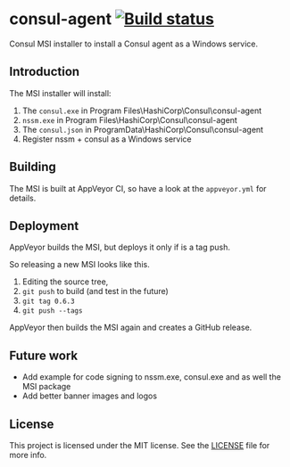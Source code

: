 # consul-agent [![Build status](https://ci.appveyor.com/api/projects/status/rue46i4p5y9i2p4t?svg=true)](https://ci.appveyor.com/project/StefanScherer/consul-agent)

Consul MSI installer to install a Consul agent as a Windows service.

## Introduction

The MSI installer will install:

1. The `consul.exe` in Program Files\HashiCorp\Consul\consul-agent
2. `nssm.exe` in Program Files\HashiCorp\Consul\consul-agent
3. The `consul.json` in ProgramData\HashiCorp\Consul\consul-agent
4. Register nssm + consul as a Windows service

## Building

The MSI is built at AppVeyor CI, so have a look at the `appveyor.yml` for details.

## Deployment

AppVeyor builds the MSI, but deploys it only if is a tag push.

So releasing a new MSI looks like this.

1. Editing the source tree,
2. `git push` to build (and test in the future)
3. `git tag 0.6.3`
4. `git push --tags`

AppVeyor then builds the MSI again and creates a GitHub release.

## Future work

* Add example for code signing to nssm.exe, consul.exe and as well the MSI package
* Add better banner images and logos

## License

This project is licensed under the MIT license. See the [LICENSE](./LICENSE) file for more info.
